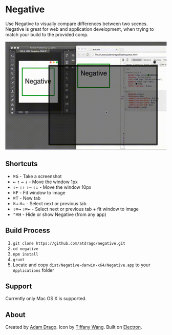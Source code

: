# Negative

Use Negative to visually compare differences between two scenes. Negative is great for web and application development, when trying to match your build to the provided comp.

![Negative Demo](negative-demo.gif)

## Shortcuts
- <kbd>&#8984;G</kbd> - Take a screenshot
- <kbd>&larr;</kbd> <kbd>&uarr;</kbd> <kbd>&rarr;</kbd> <kbd>&darr;</kbd> - Move the window 1px
- <kbd>&#8679;&larr;</kbd> <kbd>&#8679;&uarr;</kbd> <kbd>&#8679;&rarr;</kbd> <kbd>&#8679;&darr;</kbd> - Move the window 10px
- <kbd>&#8984;F</kbd> - Fit window to image
- <kbd>&#8984;T</kbd> - New tab
- <kbd>&#8984;&rarr;</kbd> <kbd>&#8984;&larr;</kbd> - Select next or previous tab
- <kbd>&#8679;&#8984;&rarr;</kbd> <kbd>&#8679;&#8984;&larr;</kbd> - Select next or previous tab + fit window to image
- <kbd>&#8963;&#8984;H</kbd> - Hide or show Negative (from any app)

## Build Process

1. `git clone https://github.com/atdrago/negative.git`
2. `cd negative`
3. `npm install`
4. `grunt`
5. Locate and copy `dist/Negative-darwin-x64/Negative.app` to your `Applications` folder

## Support
Currently only Mac OS X is supported.

## About
Created by [Adam Drago](http://adamdrago.com). Icon by [Tiffany Wang](mailto:wangtiff@gmail.com). Built on [Electron](http://electron.atom.io/).
